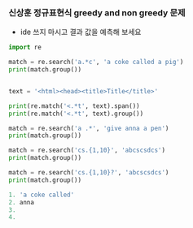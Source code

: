 ### 신상훈 정규표현식 greedy and non greedy 문제

- ide 쓰지 마시고 결과 값을 예측해 보세요

```python
import re

match = re.search('a.*c', 'a coke called a pig')
print(match.group())


text = '<html><head><title>Title</title>'

print(re.match('<.*t', text).span())
print(re.match('<.*t', text).group())

match = re.search('a .*', 'give anna a pen')
print(match.group())

match = re.search('cs.{1,10}', 'abcscsdcs')
print(match.group())

match = re.search('cs.{1,10}?', 'abcscsdcs')
print(match.group())

```

```python
1. 'a coke called'
2. anna
3. 
4. 
```

